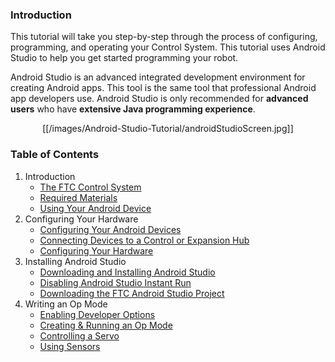 ### Introduction
This tutorial will take you step-by-step through the process of configuring, programming, and operating your Control System. This tutorial uses Android Studio to help you get started programming your robot.

Android Studio is an advanced integrated development environment for creating Android apps. This tool is the same tool that professional Android app developers use. Android Studio is only recommended for **advanced users** who have **extensive Java programming experience**.

<p align="center">[[/images/Android-Studio-Tutorial/androidStudioScreen.jpg]]<p>

### Table of Contents
1. Introduction
    * [The FTC Control System](The-FTC-Control-System)
    * [Required Materials](Required-Materials)
    * [Using Your Android Device](Using-Your-Android-Device)
2. Configuring Your Hardware
    * [Configuring Your Android Devices](Configuring-Your-Android-Devices)
    * [Connecting Devices to a Control or Expansion Hub](Connecting-Devices-to-a-Control-or-Expansion-Hub)
    * [Configuring Your Hardware](Configuring-Your-Hardware)
3. Installing Android Studio
    * [Downloading and Installing Android Studio](Installing-Android-Studio)
    * [Disabling Android Studio Instant Run](Disabling-Android-Studio-Instant-Run)
    * [Downloading the FTC Android Studio Project](Downloading-the-Android-Studio-Project-Folder)
4. Writing an Op Mode
    * [Enabling Developer Options](Enabling-Developer-Options)
    * [Creating & Running an Op Mode](Creating-and-Running-an-Op-Mode-(Android-Studio))
    * [Controlling a Servo](Controlling-a-Servo-(Android-Studio))
    * [Using Sensors](Using-Sensors-(Android-Studio))
